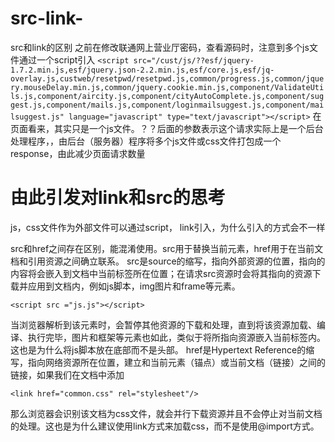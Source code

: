 # src-link-
src和link的区别
 之前在修改联通网上营业厅密码，查看源码时，注意到多个js文件通过一个script引入
 `<script src="/cust/js/??esf/jquery-1.7.2.min.js,esf/jquery.json-2.2.min.js,esf/core.js,esf/jq-overlay.js,custweb/resetpwd/resetpwd.js,common/progress.js,common/jquery.mouseDelay.min.js,common/jquery.cookie.min.js,component/ValidateUtils.js,component/aircity.js,component/cityAutoComplete.js,component/suggest.js,component/mails.js,component/loginmailsuggest.js,component/mailsuggest.js" language="javascript" type="text/javascript"></script>`
 在页面看来，其实只是一个js文件。？？后面的参数表示这个请求实际上是一个后台处理程序，，由后台（服务器）程序将多个js文件或css文件打包成一个response，由此减少页面请求数量
 
# 由此引发对link和src的思考
 js，css文件作为外部文件可以通过script， link引入，为什么引入的方式会不一样
 
 src和href之间存在区别，能混淆使用。src用于替换当前元素，href用于在当前文档和引用资源之间确立联系。
src是source的缩写，指向外部资源的位置，指向的内容将会嵌入到文档中当前标签所在位置；在请求src资源时会将其指向的资源下载并应用到文档内，例如js脚本，img图片和frame等元素。
  
  `<script src ="js.js"></script>`  
  
当浏览器解析到该元素时，会暂停其他资源的下载和处理，直到将该资源加载、编译、执行完毕，图片和框架等元素也如此，类似于将所指向资源嵌入当前标签内。这也是为什么将js脚本放在底部而不是头部。
href是Hypertext Reference的缩写，指向网络资源所在位置，建立和当前元素（锚点）或当前文档（链接）之间的链接，如果我们在文档中添加
  
  `<link href="common.css" rel="stylesheet"/>`  
  
那么浏览器会识别该文档为css文件，就会并行下载资源并且不会停止对当前文档的处理。这也是为什么建议使用link方式来加载css，而不是使用@import方式。
 
